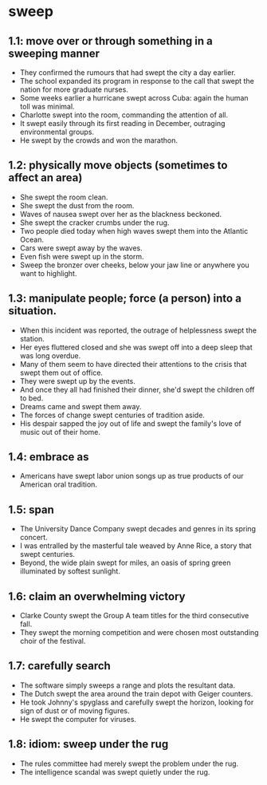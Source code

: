# sweep
## 1.1: move over or through something in a sweeping manner

  *  They confirmed the rumours that had swept the city a day earlier.
  *  The school expanded its program in response to the call that swept the nation for more graduate nurses.
  *  Some weeks earlier a hurricane swept across Cuba: again the human toll was minimal.
  *  Charlotte swept into the room, commanding the attention of all.
  *  It swept easily through its first reading in December, outraging environmental groups.
  *  He swept by the crowds and won the marathon.

## 1.2: physically move objects (sometimes to affect an area)

  *  She swept the room clean.
  *  She swept the dust from the room.
  *  Waves of nausea swept over her as the blackness beckoned.
  *  She swept the cracker crumbs under the rug.
  *  Two people died today when high waves swept them into the Atlantic Ocean.
  *  Cars were swept away by the waves.
  *  Even fish were swept up in the storm.
  *  Sweep the bronzer over cheeks, below your jaw line or anywhere you want to highlight.

## 1.3: manipulate people; force (a person) into a situation.

  *  When this incident was reported, the outrage of helplessness swept the station.
  *  Her eyes fluttered closed and she was swept off into a deep sleep that was long overdue.
  *  Many of them seem to have directed their attentions to the crisis that swept them out of office.
  *  They were swept up by the events.
  *  And once they all had finished their dinner, she'd swept the children off to bed.
  *  Dreams came and swept them away.
  *  The forces of change swept centuries of tradition aside.
  *  His despair sapped the joy out of life and swept the family's love of music out of their home.

## 1.4: embrace as

  *  Americans have swept labor union songs up as true products of our American oral tradition.

## 1.5: span

  *  The University Dance Company swept decades and genres in its spring concert.
  *  I was entralled by the masterful tale weaved by Anne Rice, a story that swept centuries.
  *  Beyond, the wide plain swept for miles, an oasis of spring green illuminated by softest sunlight.

## 1.6: claim an overwhelming victory

  *  Clarke County swept the Group A team titles for the third consecutive fall.
  *  They swept the morning competition and were chosen most outstanding choir of the festival.

## 1.7: carefully search

  *  The software simply sweeps a range and plots the resultant data.
  *  The Dutch swept the area around the train depot with Geiger counters.
  *  He took Johnny's spyglass and carefully swept the horizon, looking for sign of dust or of moving figures.
  *  He swept the computer for viruses.

## 1.8: idiom: sweep under the rug

  *  The rules committee had merely swept the problem under the rug.
  *  The intelligence scandal was swept quietly under the rug.
